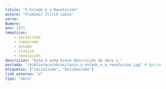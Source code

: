 ```yaml
---
titulo: "O Estado e a Revolución"
autore: "Vladimir Ilitch Lenin"
serie:
Numero:
ano: 1971
tematicas:
    - socialismo
    - comunismo
    - estado
    - clasico
    - revolución
descricion: "Esta é unha breve descrición da obra 1."
portada: "/biblioteca/obras/lenin_o_estado_e_a_revolucion.jpg" # Opcional, imaxe da portada
etiquetas: ["socialismo", "bolchevismo"]
link_externo: "a"
tipo: "obra"
---
```

